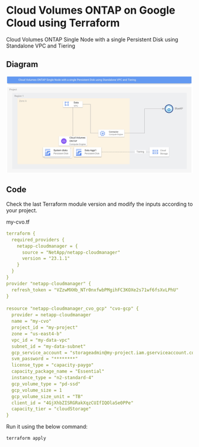# Cloud Volumes ONTAP on Google Cloud using Terraform

Cloud Volumes ONTAP Single Node with a single Persistent Disk using Standalone VPC and Tiering

## Diagram

![account-id1](./../pics/02-cvosn-standalonevpc.jpg)

## Code

Check the last Terraform module version and modify the inputs according to your project.

my-cvo.tf
```yaml
terraform {
  required_providers {
    netapp-cloudmanager = {
      source = "NetApp/netapp-cloudmanager"
      version = "23.1.1"
    }
  }
}
provider "netapp-cloudmanager" {
  refresh_token = "VZzwMXHb_NTr0nxfwbPMgihFC3KOXe2s71wf6fsXvLPhU"
}

resource "netapp-cloudmanager_cvo_gcp" "cvo-gcp" {
  provider = netapp-cloudmanager
  name = "my-cvo"
  project_id = "my-project"
  zone = "us-east4-b"
  vpc_id = "my-data-vpc"
  subnet_id = "my-data-subnet"
  gcp_service_account = "storageadmin@my-project.iam.gserviceaccount.com"
  svm_password = "********"
  license_type = "capacity-paygo"
  capacity_package_name = "Essential"
  instance_type = "n2-standard-4"
  gcp_volume_type = "pd-ssd"
  gcp_volume_size = 1
  gcp_volume_size_unit = "TB"
  client_id = "4GjXhbZISRGRakXqzCUIfIQOlaSe0PPe"
  capacity_tier = "cloudStorage"
}
```

Run it using the below command:
```shell
terraform apply
```

